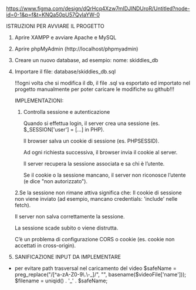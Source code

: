 
https://www.figma.com/design/dQrHcq4Xzw7mIDJINDUroR/Untitled?node-id=0-1&p=f&t=KNQa50pU57QyIaYW-0

ISTRUZIONI PER AVVIARE IL PROGETTO

1. Aprire XAMPP e avviare Apache e MySQL

2. Aprire phpMyAdmin (http://localhost/phpmyadmin)

3. Creare un nuovo database, ad esempio:
   nome: skiddies_db

4. Importare il file:
   database/skiddies_db.sql

   !!!ogni volta che si modifica il db, il file .sql va esportato ed importato nel progetto manualmente per poter caricare le modifiche su github!!!

   IMPLEMENTAZIONI:

   1. Controlla sessione e autenticazione

      Quando si effettua login, il server crea una sessione (es. $_SESSION['user'] = [...] in PHP).

      Il browser salva un cookie di sessione (es. PHPSESSID).

      Ad ogni richiesta successiva, il browser invia il cookie al server.

      Il server recupera la sessione associata e sa chi è l’utente.

      Se il cookie o la sessione mancano, il server non riconosce l’utente (e dice "non autorizzato").

   2.Se la sessione non rimane attiva significa che:
      Il cookie di sessione non viene inviato (ad esempio, mancano credentials: 'include' nelle fetch).

      Il server non salva correttamente la sessione.

      La sessione scade subito o viene distrutta.

      C’è un problema di configurazione CORS o cookie (es. cookie non accettati in cross-origin).

3. SANIFICAZIONE INPUT DA IMPLEMENTARE
  - per evitare path trasversal nel caricamento del video
  $safeName = preg_replace("/[^a-zA-Z0-9\.\-_]/", "", basename($videoFile['name']));
  $filename = uniqid() . '_' . $safeName;
